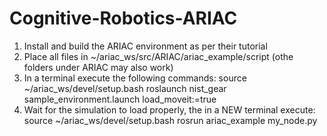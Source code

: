 # Cognitive-Robotics-ARIAC

1. Install and build the ARIAC environment as per their tutorial
2. Place all files in ~/ariac_ws/src/ARIAC/ariac_example/script (othe folders under ARIAC may also work)
3. In a terminal execute the following commands:
	source ~/ariac_ws/devel/setup.bash
	roslaunch nist_gear sample_environment.launch load_moveit:=true
4. Wait for the simulation to load properly, the in a NEW terminal execute:
	source ~/ariac_ws/devel/setup.bash
	rosrun ariac_example my_node.py
